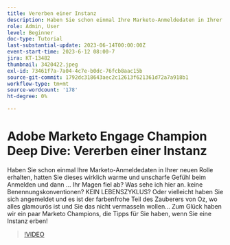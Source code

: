 ```yaml
---
title: Vererben einer Instanz
description: Haben Sie schon einmal Ihre Marketo-Anmeldedaten in Ihrer neuen Rolle erhalten, hatten Sie dieses wirklich warme und unscharfe Gefühl beim Anmelden und dann ... Ihr Magen fiel ab? Was sehe ich hier an. keine Benennungskonventionen? KEIN LEBENSZYKLUS? Oder vielleicht haben Sie sich angemeldet und es ist der farbenfrohe Teil des Zauberers von Oz, wo alles glamourös ist und Sie das nicht vermasseln wollen... Zum Glück haben wir ein paar Marketo Champions, die Tipps für Sie haben, wenn Sie eine Instanz erben!
role: Admin, User
level: Beginner
doc-type: Tutorial
last-substantial-update: 2023-06-14T00:00:00Z
event-start-time: 2023-6-12 08:00-7
jira: KT-13482
thumbnail: 3420422.jpeg
exl-id: 73461f7a-7a04-4c7e-b0dc-76fcb8aac15b
source-git-commit: 1792dc318643aec2c12613f621361d72a7a918b1
workflow-type: tm+mt
source-wordcount: '178'
ht-degree: 0%

---
```


# Adobe Marketo Engage Champion Deep Dive: Vererben einer Instanz

Haben Sie schon einmal Ihre Marketo-Anmeldedaten in Ihrer neuen Rolle erhalten, hatten Sie dieses wirklich warme und unscharfe Gefühl beim Anmelden und dann ... Ihr Magen fiel ab? Was sehe ich hier an. keine Benennungskonventionen? KEIN LEBENSZYKLUS? Oder vielleicht haben Sie sich angemeldet und es ist der farbenfrohe Teil des Zauberers von Oz, wo alles glamourös ist und Sie das nicht vermasseln wollen... Zum Glück haben wir ein paar Marketo Champions, die Tipps für Sie haben, wenn Sie eine Instanz erben!

>[!VIDEO](https://video.tv.adobe.com/v/3420422/?learn=on)

